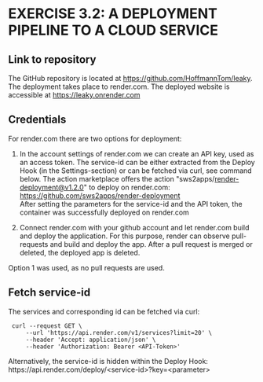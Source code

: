 # EXERCISE 3.2: A DEPLOYMENT PIPELINE TO A CLOUD SERVICE
## Link to repository
The GitHub repository is located at https://github.com/HoffmannTom/leaky. The deployment takes place to render.com.
The deployed website is accessible at https://leaky.onrender.com 

## Credentials
For render.com there are two options for deployment:
1) In the account settings of render.com we can create an API key, used as an access token.
   The service-id can be either extracted from the Deploy Hook (in the Settings-section)
   or can be fetched via curl, see command below.
   The action marketplace offers the action "sws2apps/render-deployment@v1.2.0" to deploy on render.com:
   https://github.com/sws2apps/render-deployment  
   After setting the parameters for the service-id and the API token, the container was successfully deployed on render.com
   
2) Connect render.com with your github account and let render.com build and deploy the application.
   For this purpose, render can observe pull-requests and build and deploy the app.
   After a pull request is merged or deleted, the deployed app is deleted.
   
Option 1 was used, as no pull requests are used.
   
## Fetch service-id
The services and corresponding id can be fetched via curl:
```
 curl --request GET \
     --url 'https://api.render.com/v1/services?limit=20' \
     --header 'Accept: application/json' \
     --header 'Authorization: Bearer <API-Token>'
```
Alternatively, the service-id is hidden within the Deploy Hook:  
https<span>://api.render.com/deploy/\<service-id\>?key=\<parameter\>
